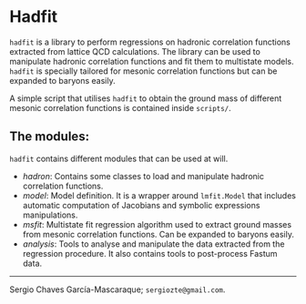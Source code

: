 # Hadfit

`hadfit` is a library to perform regressions on hadronic correlation functions extracted from
lattice QCD calculations. The library can be used to manipulate hadronic correlation functions and
fit them to multistate models. `hadfit` is specially tailored for mesonic correlation functions but
can be expanded to baryons easily.

A simple script that utilises `hadfit` to obtain the ground mass of different mesonic correlation
functions is contained inside `scripts/`.

## The modules:
`hadfit` contains different modules that can be used at will.

 - *hadron*: Contains some classes to load and manipulate hadronic correlation functions.
 - *model*:  Model definition. It is a wrapper around `lmfit.Model` that includes automatic
   computation of Jacobians and symbolic expressions manipulations.
 - *msfit*:  Multistate fit regression algorithm used to extract ground masses from mesonic
   correlation functions. Can be expanded to baryons easily.
 - *analysis*: Tools to analyse and manipulate the data extracted from the regression procedure. It
   also contains tools to post-process Fastum data.

---
Sergio Chaves García-Mascaraque; `sergiozte@gmail.com`.
